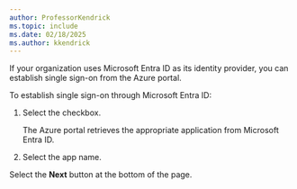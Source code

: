```yaml
---
author: ProfessorKendrick
ms.topic: include
ms.date: 02/18/2025
ms.author: kkendrick
---
```


If your organization uses Microsoft Entra ID as its identity provider, you can establish single sign-on from the Azure portal. 

To establish single sign-on through Microsoft Entra ID:

1. Select the checkbox.

    The Azure portal retrieves the appropriate application from Microsoft Entra ID. 

1. Select the app name.

Select the **Next** button at the bottom of the page.